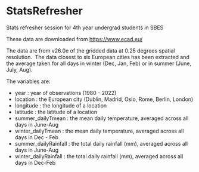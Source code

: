 # StatsRefresher

Stats refresher session for 4th year undergrad students in SBES

These data are downloaded from https://www.ecad.eu/


The data are from v26.0e of the gridded data at 0.25 degrees spatial resolution.  The data closest to six European cities has been extracted and the average taken for all days in winter (Dec, Jan, Feb) or in summer (June, July, Aug).

The variables are:

+ year : year of observations (1980 - 2022)
+ location : the European city (Dublin, Madrid, Oslo, Rome, Berlin, London)
+ longitude : the longitude of a location
+ latitude : the latitude of a location
+ summer_dailyTmean : the mean daily temperature, averaged across all days in June-Aug
+ winter_dailyTmean : the mean daily temperature, averaged across all days in Dec - Feb
+ summer_dailyRainfall : the total daily rainfall (mm), averaged across all days in June-Aug
+ winter_dailyRainfall : the total daily rainfall (mm), averaged across all days in Dec-Feb
